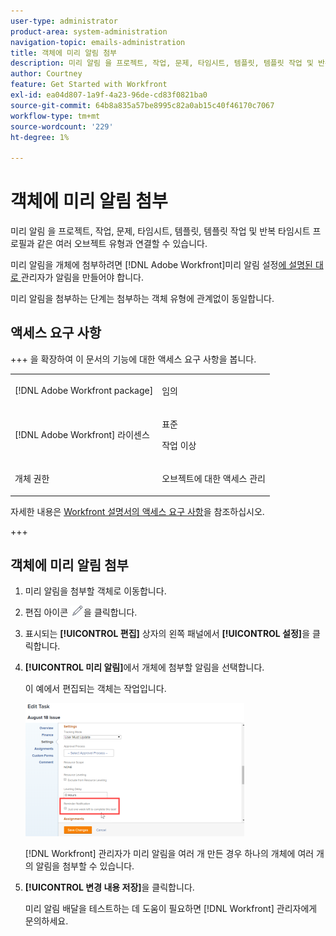 ```yaml
---
user-type: administrator
product-area: system-administration
navigation-topic: emails-administration
title: 객체에 미리 알림 첨부
description: 미리 알림 을 프로젝트, 작업, 문제, 타임시트, 템플릿, 템플릿 작업 및 반복 타임시트 프로필과 같은 여러 오브젝트 유형과 연결할 수 있습니다.
author: Courtney
feature: Get Started with Workfront
exl-id: ea04d807-1a9f-4a23-96de-cd83f0821ba0
source-git-commit: 64b8a835a57be8995c82a0ab15c40f46170c7067
workflow-type: tm+mt
source-wordcount: '229'
ht-degree: 1%

---
```


# 객체에 미리 알림 첨부

미리 알림 을 프로젝트, 작업, 문제, 타임시트, 템플릿, 템플릿 작업 및 반복 타임시트 프로필과 같은 여러 오브젝트 유형과 연결할 수 있습니다.

미리 알림을 개체에 첨부하려면 [!DNL Adobe Workfront]미리 알림 설정[에 설명된 대로 ](../../administration-and-setup/manage-workfront/emails/set-up-reminder-notifications.md) 관리자가 알림을 만들어야 합니다.

미리 알림을 첨부하는 단계는 첨부하는 객체 유형에 관계없이 동일합니다.

## 액세스 요구 사항

+++ 을 확장하여 이 문서의 기능에 대한 액세스 요구 사항을 봅니다.

<table style="table-layout:auto"> 
 <col> 
 </col> 
 <col> 
 </col> 
 <tbody> 
  <tr> 
   <td role="rowheader">[!DNL Adobe Workfront package]</td> 
   <td> <p>임의</p> </td> 
  </tr> 
  <tr> 
   <td role="rowheader">[!DNL Adobe Workfront] 라이센스</td> 
   <td> 
   <p>표준</p>
   <p>작업 이상</p> </td> 
  </tr> 
  <tr> 
   <td role="rowheader">개체 권한</td> 
   <td> <p>오브젝트에 대한 액세스 관리</p>  </td> 
  </tr> 
 </tbody> 
</table>

자세한 내용은 [Workfront 설명서의 액세스 요구 사항](/help/quicksilver/administration-and-setup/add-users/access-levels-and-object-permissions/access-level-requirements-in-documentation.md)을 참조하십시오.

+++

## 객체에 미리 알림 첨부

1. 미리 알림을 첨부할 객체로 이동합니다.
1. 편집 아이콘 ![편집 아이콘](assets/edit-icon.png)을 클릭합니다.
1. 표시되는 **[!UICONTROL 편집]** 상자의 왼쪽 패널에서 **[!UICONTROL 설정]**&#x200B;을 클릭합니다.

1. **[!UICONTROL 미리 알림]**&#x200B;에서 개체에 첨부할 알림을 선택합니다.

   이 예에서 편집되는 객체는 작업입니다.

   ![미리 알림](assets/reminder-notification-select-one-350x213.png)

   [!DNL Workfront] 관리자가 미리 알림을 여러 개 만든 경우 하나의 개체에 여러 개의 알림을 첨부할 수 있습니다.

1. **[!UICONTROL 변경 내용 저장]**&#x200B;을 클릭합니다.

   미리 알림 배달을 테스트하는 데 도움이 필요하면 [!DNL Workfront] 관리자에게 문의하세요.
